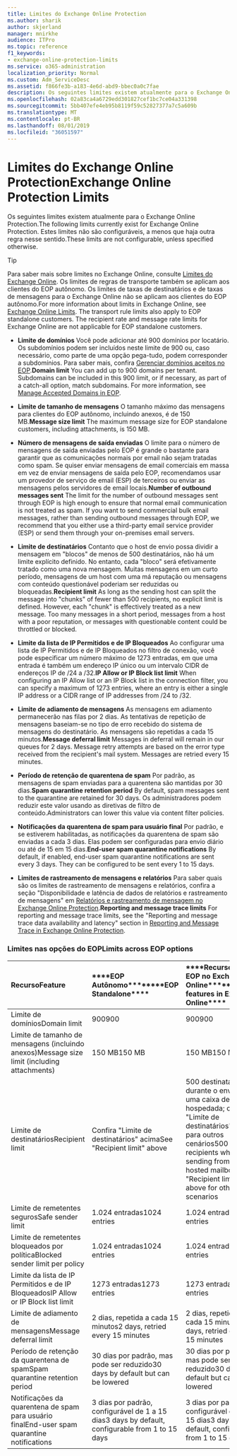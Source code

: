 ```yaml
---
title: Limites do Exchange Online Protection
ms.author: sharik
author: skjerland
manager: mnirkhe
audience: ITPro
ms.topic: reference
f1_keywords:
- exchange-online-protection-limits
ms.service: o365-administration
localization_priority: Normal
ms.custom: Adm_ServiceDesc
ms.assetid: f866fe3b-a183-4e6d-abd9-bbec0a0c7fae
description: Os seguintes limites existem atualmente para o Exchange Online Protection. Estes limites não são configuráveis, a menos que haja outra regra nesse sentido.
ms.openlocfilehash: 02a83ca4a6729edd301827cef1bc7ce04a331398
ms.sourcegitcommit: 5bb407efe4eb95b8119f59c52827377a7c5a609b
ms.translationtype: MT
ms.contentlocale: pt-BR
ms.lasthandoff: 08/01/2019
ms.locfileid: "36051597"
---
```

# <a name="exchange-online-protection-limits"></a><span data-ttu-id="904b8-104">Limites do Exchange Online Protection</span><span class="sxs-lookup"><span data-stu-id="904b8-104">Exchange Online Protection Limits</span></span>

<span data-ttu-id="904b8-105">Os seguintes limites existem atualmente para o Exchange Online Protection.</span><span class="sxs-lookup"><span data-stu-id="904b8-105">The following limits currently exist for Exchange Online Protection.</span></span> <span data-ttu-id="904b8-106">Estes limites não são configuráveis, a menos que haja outra regra nesse sentido.</span><span class="sxs-lookup"><span data-stu-id="904b8-106">These limits are not configurable, unless specified otherwise.</span></span> 
  
> [!TIP]
> <span data-ttu-id="904b8-p103">Para saber mais sobre limites no Exchange Online, consulte [Limites do Exchange Online](../exchange-online-service-description/exchange-online-limits.md). Os limites de regras de transporte também se aplicam aos clientes do EOP autônomo. Os limites de taxas de destinatários e de taxas de mensagens para o Exchange Online não se aplicam aos clientes do EOP autônomo.</span><span class="sxs-lookup"><span data-stu-id="904b8-p103">For more information about limits in Exchange Online, see [Exchange Online Limits](../exchange-online-service-description/exchange-online-limits.md). The transport rule limits also apply to EOP standalone customers. The recipient rate and message rate limits for Exchange Online are not applicable for EOP standalone customers.</span></span> 
  
- <span data-ttu-id="904b8-p104">**Limite de domínios** Você pode adicionar até 900 domínios por locatário. Os subdomínios podem ser incluídos neste limite de 900 ou, caso necessário, como parte de uma opção pega-tudo, podem corresponder a subdomínios. Para saber mais, confira [Gerenciar domínios aceitos no EOP](https://go.microsoft.com/fwlink/p/?LinkId=282239).</span><span class="sxs-lookup"><span data-stu-id="904b8-p104">**Domain limit** You can add up to 900 domains per tenant. Subdomains can be included in this 900 limit, or if necessary, as part of a catch-all option, match subdomains. For more information, see [Manage Accepted Domains in EOP](https://go.microsoft.com/fwlink/p/?LinkId=282239).</span></span>
    
- <span data-ttu-id="904b8-113">**Limite de tamanho de mensagens** O tamanho máximo das mensagens para clientes do EOP autônomo, incluindo anexos, é de 150 MB.</span><span class="sxs-lookup"><span data-stu-id="904b8-113">**Message size limit** The maximum message size for EOP standalone customers, including attachments, is 150 MB.</span></span> 
    
- <span data-ttu-id="904b8-p105">**Número de mensagens de saída enviadas** O limite para o número de mensagens de saída enviadas pelo EOP é grande o bastante para garantir que as comunicações normais por email não sejam tratadas como spam. Se quiser enviar mensagens de email comerciais em massa em vez de enviar mensagens de saída pelo EOP, recomendamos usar um provedor de serviço de email (ESP) de terceiros ou enviar as mensagens pelos servidores de email locais.</span><span class="sxs-lookup"><span data-stu-id="904b8-p105">**Number of outbound messages sent** The limit for the number of outbound messages sent through EOP is high enough to ensure that normal email communication is not treated as spam. If you want to send commercial bulk email messages, rather than sending outbound messages through EOP, we recommend that you either use a third-party email service provider (ESP) or send them through your on-premises email servers.</span></span> 
    
- <span data-ttu-id="904b8-p106">**Limite de destinatários** Contanto que o host de envio possa dividir a mensagem em "blocos" de menos de 500 destinatários, não há um limite explícito definido. No entanto, cada "bloco" será efetivamente tratado como uma nova mensagem. Muitas mensagens em um curto período, mensagens de um host com uma má reputação ou mensagens com conteúdo questionável poderiam ser reduzidas ou bloqueadas.</span><span class="sxs-lookup"><span data-stu-id="904b8-p106">**Recipient limit** As long as the sending host can split the message into "chunks" of fewer than 500 recipients, no explicit limit is defined. However, each "chunk" is effectively treated as a new message. Too many messages in a short period, messages from a host with a poor reputation, or messages with questionable content could be throttled or blocked.</span></span> 
    
- <span data-ttu-id="904b8-119">**Limite da lista de IP Permitidos e de IP Bloqueados** Ao configurar uma lista de IP Permitidos e de IP Bloqueados no filtro de conexão, você pode especificar um número máximo de 1273 entradas, em que uma entrada é também um endereço IP único ou um intervalo CIDR de endereços IP de /24 a /32.</span><span class="sxs-lookup"><span data-stu-id="904b8-119">**IP Allow or IP Block list limit** When configuring an IP Allow list or an IP Block list in the connection filter, you can specify a maximum of 1273 entries, where an entry is either a single IP address or a CIDR range of IP addresses from /24 to /32.</span></span> 
    
- <span data-ttu-id="904b8-p107">**Limite de adiamento de mensagens** As mensagens em adiamento permanecerão nas filas por 2 dias. As tentativas de repetição de mensagens baseiam-se no tipo de erro recebido do sistema de mensagens do destinatário. As mensagens são repetidas a cada 15 minutos.</span><span class="sxs-lookup"><span data-stu-id="904b8-p107">**Message deferral limit** Messages in deferral will remain in our queues for 2 days. Message retry attempts are based on the error type received from the recipient's mail system. Messages are retried every 15 minutes.</span></span> 
    
- <span data-ttu-id="904b8-123">**Período de retenção de quarentena de spam** Por padrão, as mensagens de spam enviadas para a quarentena são mantidas por 30 dias.</span><span class="sxs-lookup"><span data-stu-id="904b8-123">**Spam quarantine retention period** By default, spam messages sent to the quarantine are retained for 30 days.</span></span> <span data-ttu-id="904b8-124">Os administradores podem reduzir este valor usando as diretivas de filtro de conteúdo.</span><span class="sxs-lookup"><span data-stu-id="904b8-124">Administrators can lower this value via content filter policies.</span></span> 
    
- <span data-ttu-id="904b8-p109">**Notificações da quarentena de spam para usuário final** Por padrão, e se estiverem habilitadas, as notificações da quarentena de spam são enviadas a cada 3 dias. Elas podem ser configuradas para envio diário ou até de 15 em 15 dias.</span><span class="sxs-lookup"><span data-stu-id="904b8-p109">**End-user spam quarantine notifications** By default, if enabled, end-user spam quarantine notifications are sent every 3 days. They can be configured to be sent every 1 to 15 days.</span></span> 
    
- <span data-ttu-id="904b8-127">**Limites de rastreamento de mensagens e relatórios** Para saber quais são os limites de rastreamento de mensagens e relatórios, confira a seção "Disponibilidade e latência de dados de relatórios e rastreamento de mensagens" em [Relatórios e rastreamento de mensagem no Exchange Online Protection](https://go.microsoft.com/fwlink/?LinkId=394248).</span><span class="sxs-lookup"><span data-stu-id="904b8-127">**Reporting and message trace limits** For reporting and message trace limits, see the "Reporting and message trace data availability and latency" section in [Reporting and Message Trace in Exchange Online Protection](https://go.microsoft.com/fwlink/?LinkId=394248).</span></span>
    
### <a name="limits-across-eop-options"></a><span data-ttu-id="904b8-128">Limites nas opções do EOP</span><span class="sxs-lookup"><span data-stu-id="904b8-128">Limits across EOP options</span></span>

|<span data-ttu-id="904b8-129">**Recurso**</span><span class="sxs-lookup"><span data-stu-id="904b8-129">**Feature**</span></span>|<span data-ttu-id="904b8-130">\*\*\*\*EOP Autônomo\*\*\*\*</span><span class="sxs-lookup"><span data-stu-id="904b8-130">\*\*\*\*EOP Standalone\*\*\*\*</span></span>|<span data-ttu-id="904b8-131">\*\*\*\*Recursos do EOP no Exchange Online\*\*\*\*</span><span class="sxs-lookup"><span data-stu-id="904b8-131">\*\*\*\*EOP features in Exchange Online\*\*\*\*</span></span>|<span data-ttu-id="904b8-132">\*\*\*\*Exchange Enterprise CAL com Serviços\*\*\*\*</span><span class="sxs-lookup"><span data-stu-id="904b8-132">\*\*\*\*Exchange Enterprise CAL with Services\*\*\*\*</span></span>|
|:-----|:-----|:-----|:-----|
|<span data-ttu-id="904b8-133">Limite de domínios</span><span class="sxs-lookup"><span data-stu-id="904b8-133">Domain limit</span></span>  <br/> |<span data-ttu-id="904b8-134">900</span><span class="sxs-lookup"><span data-stu-id="904b8-134">900</span></span>  <br/> |<span data-ttu-id="904b8-135">900</span><span class="sxs-lookup"><span data-stu-id="904b8-135">900</span></span>  <br/> |<span data-ttu-id="904b8-136">900</span><span class="sxs-lookup"><span data-stu-id="904b8-136">900</span></span>  <br/> |
|<span data-ttu-id="904b8-137">Limite de tamanho de mensagens (incluindo anexos)</span><span class="sxs-lookup"><span data-stu-id="904b8-137">Message size limit (including attachments)</span></span>  <br/> |<span data-ttu-id="904b8-138">150 MB</span><span class="sxs-lookup"><span data-stu-id="904b8-138">150 MB</span></span>  <br/> |<span data-ttu-id="904b8-139">150 MB</span><span class="sxs-lookup"><span data-stu-id="904b8-139">150 MB</span></span>  <br/> |<span data-ttu-id="904b8-140">150 MB</span><span class="sxs-lookup"><span data-stu-id="904b8-140">150 MB</span></span>  <br/> |
|<span data-ttu-id="904b8-141">Limite de destinatários</span><span class="sxs-lookup"><span data-stu-id="904b8-141">Recipient limit</span></span>  <br/> |<span data-ttu-id="904b8-142">Confira "Limite de destinatários" acima</span><span class="sxs-lookup"><span data-stu-id="904b8-142">See "Recipient limit" above</span></span>  <br/> |<span data-ttu-id="904b8-143">500 destinatários durante o envio de uma caixa de correio hospedada; consulte "Limite de destinatários" acima para outros cenários</span><span class="sxs-lookup"><span data-stu-id="904b8-143">500 recipients when sending from a hosted mailbox; see "Recipient limit" above for other scenarios</span></span>  <br/> |<span data-ttu-id="904b8-144">Confira "Limite de destinatários" acima</span><span class="sxs-lookup"><span data-stu-id="904b8-144">See "Recipient limit" above</span></span>  <br/> |
|<span data-ttu-id="904b8-145">Limite de remetentes seguros</span><span class="sxs-lookup"><span data-stu-id="904b8-145">Safe sender limit</span></span>  <br/> |<span data-ttu-id="904b8-146">1.024 entradas</span><span class="sxs-lookup"><span data-stu-id="904b8-146">1024 entries</span></span>  <br/> |<span data-ttu-id="904b8-147">1.024 entradas</span><span class="sxs-lookup"><span data-stu-id="904b8-147">1024 entries</span></span>  <br/> ||
|<span data-ttu-id="904b8-148">Limite de remetentes bloqueados por política</span><span class="sxs-lookup"><span data-stu-id="904b8-148">Blocked sender limit per policy</span></span>  <br/> |<span data-ttu-id="904b8-149">1.024 entradas</span><span class="sxs-lookup"><span data-stu-id="904b8-149">1024 entries</span></span>  <br/> |<span data-ttu-id="904b8-150">1.024 entradas</span><span class="sxs-lookup"><span data-stu-id="904b8-150">1024 entries</span></span>  <br/> ||
|<span data-ttu-id="904b8-151">Limite da lista de IP Permitidos e de IP Bloqueados</span><span class="sxs-lookup"><span data-stu-id="904b8-151">IP Allow or IP Block list limit</span></span>  <br/> |<span data-ttu-id="904b8-152">1273 entradas</span><span class="sxs-lookup"><span data-stu-id="904b8-152">1273 entries</span></span>  <br/> |<span data-ttu-id="904b8-153">1273 entradas</span><span class="sxs-lookup"><span data-stu-id="904b8-153">1273 entries</span></span>  <br/> |<span data-ttu-id="904b8-154">1273 entradas</span><span class="sxs-lookup"><span data-stu-id="904b8-154">1273 entries</span></span>  <br/> |
|<span data-ttu-id="904b8-155">Limite de adiamento de mensagens</span><span class="sxs-lookup"><span data-stu-id="904b8-155">Message deferral limit</span></span>  <br/> |<span data-ttu-id="904b8-156">2 dias, repetida a cada 15 minutos</span><span class="sxs-lookup"><span data-stu-id="904b8-156">2 days, retried every 15 minutes</span></span>  <br/> |<span data-ttu-id="904b8-157">2 dias, repetida a cada 15 minutos</span><span class="sxs-lookup"><span data-stu-id="904b8-157">2 days, retried every 15 minutes</span></span>  <br/> |<span data-ttu-id="904b8-158">2 dias, repetida a cada 15 minutos</span><span class="sxs-lookup"><span data-stu-id="904b8-158">2 days, retried every 15 minutes</span></span>  <br/> |
|<span data-ttu-id="904b8-159">Período de retenção da quarentena de spam</span><span class="sxs-lookup"><span data-stu-id="904b8-159">Spam quarantine retention period</span></span>  <br/> |<span data-ttu-id="904b8-160">30 dias por padrão, mas pode ser reduzido</span><span class="sxs-lookup"><span data-stu-id="904b8-160">30 days by default but can be lowered</span></span>  <br/> |<span data-ttu-id="904b8-161">30 dias por padrão, mas pode ser reduzido</span><span class="sxs-lookup"><span data-stu-id="904b8-161">30 days by default but can be lowered</span></span>  <br/> |<span data-ttu-id="904b8-162">30 dias por padrão, mas pode ser reduzido</span><span class="sxs-lookup"><span data-stu-id="904b8-162">30 days by default but can be lowered</span></span>  <br/> |
|<span data-ttu-id="904b8-163">Notificações da quarentena de spam para usuário final</span><span class="sxs-lookup"><span data-stu-id="904b8-163">End-user spam quarantine notifications</span></span>  <br/> |<span data-ttu-id="904b8-164">3 dias por padrão, configurável de 1 a 15 dias</span><span class="sxs-lookup"><span data-stu-id="904b8-164">3 days by default, configurable from 1 to 15 days</span></span>  <br/> |<span data-ttu-id="904b8-165">3 dias por padrão, configurável de 1 a 15 dias</span><span class="sxs-lookup"><span data-stu-id="904b8-165">3 days by default, configurable from 1 to 15 days</span></span>  <br/> |<span data-ttu-id="904b8-166">3 dias por padrão, configurável de 1 a 15 dias</span><span class="sxs-lookup"><span data-stu-id="904b8-166">3 days by default, configurable from 1 to 15 days</span></span>  <br/> |
   

